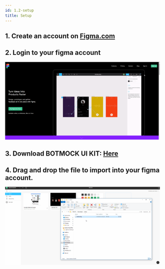 ```yaml
---
id: 1.2-setup
title: Setup
---
```


## 1. Create an account on [Figma.com](https://www.figma.com)

## 2. Login to your figma account

![alt-text](assets/1.2-Setup/signup.gif)

## 3. Download BOTMOCK UI KIT: [Here](http://botmoc.budnick.io/botmoc.fig)

## 4. Drag and drop the file to import into your figma account.

![alt-text](assets/1.2-Setup/import.gif)
